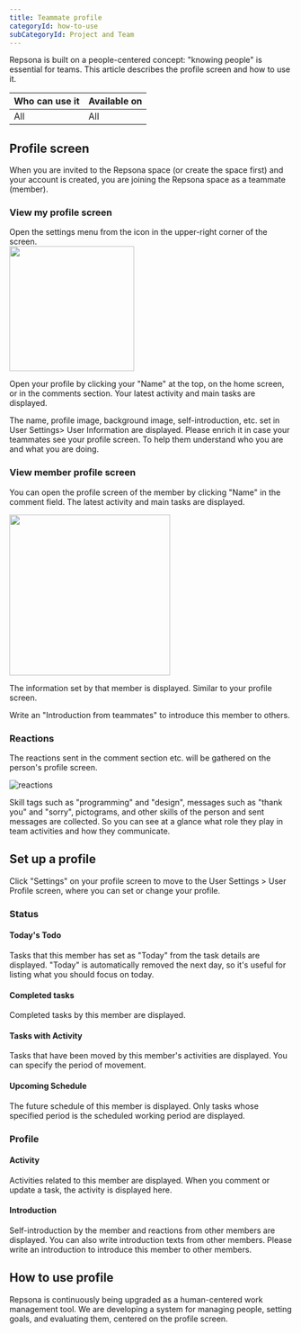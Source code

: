 ```yaml
---
title: Teammate profile
categoryId: how-to-use
subCategoryId: Project and Team
---
```


Repsona is built on a people-centered concept: "knowing people" is essential for teams. This article describes the profile screen and how to use it.

| Who can use it | Available on |
|---|---|
| All | All |

## Profile screen

When you are invited to the Repsona space (or create the space first) and your account is created, you are joining the Repsona space as a teammate (member).

### View my profile screen

Open the settings menu from the icon in the upper-right corner of the screen.<br><img src="/images/help/menu-button.png" width="222">

Open your profile by clicking your "Name" at the top, on the home screen, or in the comments section. Your latest activity and main tasks are displayed.

The name, profile image, background image, self-introduction, etc. set in User Settings> User Information are displayed. Please enrich it in case your teammates see your profile screen. To help them understand who you are and what you are doing.

### View member profile screen

You can open the profile screen of the member by clicking "Name" in the comment field. The latest activity and main tasks are displayed.

<img src="/images/help/comment.png" width="286">

The information set by that member is displayed. Similar to your profile screen.

Write an "Introduction from teammates" to introduce this member to others.

### Reactions

The reactions sent in the comment section etc. will be gathered on the person's profile screen.

![reactions](/images/help/reactions.png)

Skill tags such as "programming" and "design", messages such as "thank you" and "sorry", pictograms, and other skills of the person and sent messages are collected. So you can see at a glance what role they play in team activities and how they communicate.

## Set up a profile

Click "Settings" on your profile screen to move to the User Settings > User Profile screen, where you can set or change your profile.

### Status

#### Today's Todo

Tasks that this member has set as "Today" from the task details are displayed. "Today" is automatically removed the next day, so it's useful for listing what you should focus on today.

#### Completed tasks

Completed tasks by this member are displayed.

#### Tasks with Activity

Tasks that have been moved by this member's activities are displayed. You can specify the period of movement.

#### Upcoming Schedule

The future schedule of this member is displayed. Only tasks whose specified period is the scheduled working period are displayed.

### Profile

#### Activity

Activities related to this member are displayed. When you comment or update a task, the activity is displayed here.

#### Introduction

Self-introduction by the member and reactions from other members are displayed. You can also write introduction texts from other members. Please write an introduction to introduce this member to other members.

## How to use profile

Repsona is continuously being upgraded as a human-centered work management tool. We are developing a system for managing people, setting goals, and evaluating them, centered on the profile screen.
